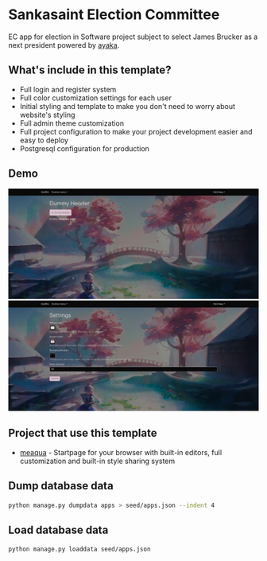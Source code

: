 # Sankasaint Election Committee
 EC app for election in Software project subject to select James Brucker as a next president powered by [ayaka](https://github.com/HelloYeew/ayaka).

## What's include in this template?

- Full login and register system
- Full color customization settings for each user
- Initial styling and template to make you don't need to worry about website's styling
- Full admin theme customization
- Full project configuration to make your project development easier and easy to deploy
- Postgresql configuration for production

## Demo

![Homepage Demo](demo-homepage.png)
![Settings Demo](demo-settings.png)

## Project that use this template

- [meaqua](https://github.com/HelloYeew/meaqua) - Startpage for your browser with built-in editors, full customization and built-in style sharing system

## Dump database data

```bash
python manage.py dumpdata apps > seed/apps.json --indent 4
```

## Load database data

```bash
python manage.py loaddata seed/apps.json
```